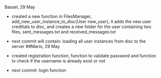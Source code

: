 Bassel, 29 May

- created a new function in FilesManager, add_new_user_instance_to_disc(User new_user), it adds the new user creditials to disc, and creates a new folder for the user containing two files, sent_messages.txt and received_messages.txt

- next commit will contain: 
     loading all user instances from disc to the server
 ##Mario, 29 May
 - created registration function, function to validate password and function to check if the username is already exist or not
 - next commit: 
     login function

